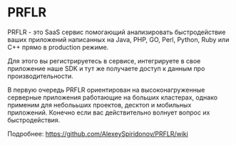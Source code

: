 PRFLR
=====


PRFLR - это SaaS сервис помогающий анализировать быстродействие ваших приложений написанных на Java, PHP, GO, Perl, Python, Ruby или C++  прямо в production режиме. 

Для этого вы регистрируетесь в сервисе, интегрируете в свое приложение наше SDK и тут же получаете доступ к данным про производительности. 

В первую очередь PRFLR ориентирован на высоконагруженные серверные приложения работающие на больших кластерах, однако применим для неболььших проектов, десктоп и мобильных приложений. Конечно если вас действительно волнует вопрос их быстродействия.


Подробнее:  https://github.com/AlexeySpiridonov/PRFLR/wiki

